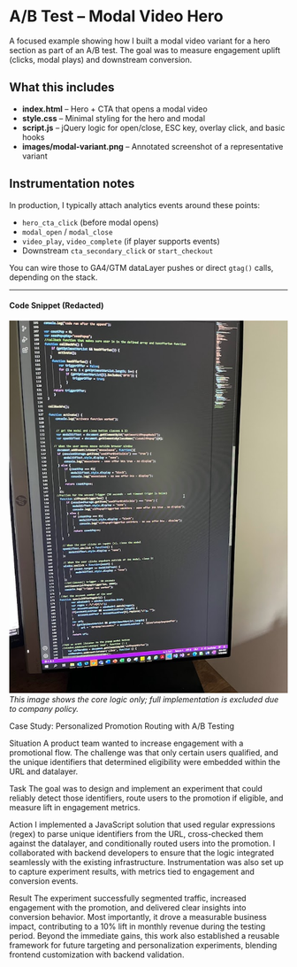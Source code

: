 # A/B Test – Modal Video Hero

A focused example showing how I built a modal video variant for a hero section as part of an A/B test. The goal was to measure engagement uplift (clicks, modal plays) and downstream conversion.

## What this includes
- **index.html** – Hero + CTA that opens a modal video
- **style.css** – Minimal styling for the hero and modal
- **script.js** – jQuery logic for open/close, ESC key, overlay click, and basic hooks
- **images/modal-variant.png** – Annotated screenshot of a representative variant

## Instrumentation notes
In production, I typically attach analytics events around these points:
- `hero_cta_click` (before modal opens)
- `modal_open` / `modal_close`
- `video_play`, `video_complete` (if player supports events)
- Downstream `cta_secondary_click` or `start_checkout`

You can wire those to GA4/GTM dataLayer pushes or direct `gtag()` calls, depending on the stack.



----------------------------

#### Code Snippet (Redacted)
![Regex routing snippet](ab-testing-modal/images/full_js_code.jpg)
*This image shows the core logic only; full implementation is excluded due to company policy.*

Case Study: Personalized Promotion Routing with A/B Testing

Situation
A product team wanted to increase engagement with a promotional flow. The challenge was that only certain users qualified, and the unique identifiers that determined eligibility were embedded within the URL and datalayer.

Task
The goal was to design and implement an experiment that could reliably detect those identifiers, route users to the promotion if eligible, and measure lift in engagement metrics.

Action
I implemented a JavaScript solution that used regular expressions (regex) to parse unique identifiers from the URL, cross-checked them against the datalayer, and conditionally routed users into the promotion. I collaborated with backend developers to ensure that the logic integrated seamlessly with the existing infrastructure. Instrumentation was also set up to capture experiment results, with metrics tied to engagement and conversion events.

Result
The experiment successfully segmented traffic, increased engagement with the promotion, and delivered clear insights into conversion behavior. Most importantly, it drove a measurable business impact, contributing to a 10% lift in monthly revenue during the testing period. Beyond the immediate gains, this work also established a reusable framework for future targeting and personalization experiments, blending frontend customization with backend validation.
